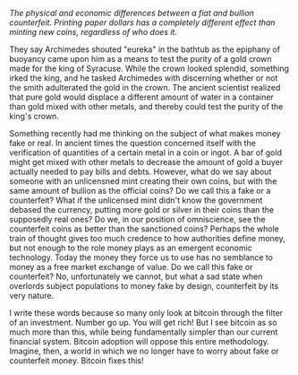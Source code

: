 
*The physical and economic differences between a fiat and bullion
counterfeit. Printing paper dollars has a completely different effect
than minting new coins, regardless of who does it.*

They say Archimedes shouted \"eureka\" in the bathtub as the epiphany of
buoyancy came upon him as a means to test the purity of a gold crown
made for the king of Syracuse. While the crown looked splendid,
something irked the king, and he tasked Archimedes with discerning
whether or not the smith adulterated the gold in the crown. The ancient
scientist realized that pure gold would displace a different amount of
water in a container than gold mixed with other metals, and thereby
could test the purity of the king\'s crown.

Something recently had me thinking on the subject of what makes money
fake or real. In ancient times the question concerned itself with the
verification of quantities of a certain metal in a coin or ingot. A bar
of gold might get mixed with other metals to decrease the amount of gold
a buyer actually needed to pay bills and debts. However, what do we say
about someone with an unlicensned mint creating their own coins, but
with the same amount of bullion as the official coins? Do we call this a
fake or a counterfeit? What if the unlicensed mint didn\'t know the
government debased the currency, putting more gold or silver in their
coins than the supposedly real ones? Do we, in our position of
omniscience, see the counterfeit coins as better than the sanctioned
coins? Perhaps the whole train of thought gives too much credence to how
authorities define money, but not enough to the role money plays as an
emergent economic technology. Today the money they force us to use has
no semblance to money as a free market exchange of value. Do we call
this fake or counterfeit? No, unfortunately we cannot, but what a sad
state when overlords subject populations to money fake by design,
counterfeit by its very nature.

I write these words because so many only look at bitcoin through the
filter of an investment. Number go up. You will get rich! But I see
bitcoin as so much more than this, while being fundamentally simpler
than our current financial system. Bitcoin adoption will oppose this
entire methodology. Imagine, then, a world in which we no longer have to
worry about fake or counterfeit money. Bitcoin fixes this!


